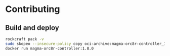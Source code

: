 # Contributing

## Build and deploy

```bash
rockcraft pack -v
sudo skopeo --insecure-policy copy oci-archive:magma-orc8r-controller_1.8.0_amd64.rock docker-daemon:magma-orc8r-controller:1.8.0
docker run magma-orc8r-controller:1.8.0
```
